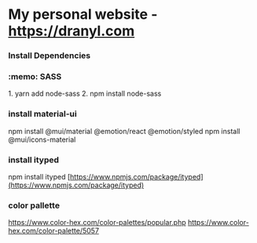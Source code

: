 # My personal website - https://dranyl.com

### Install Dependencies

<h3>:memo: SASS</h3> 
1. yarn add node-sass 
2. npm install node-sass

### install material-ui

npm install @mui/material @emotion/react @emotion/styled
npm install @mui/icons-material

### install ityped

npm install ityped
[https://www.npmjs.com/package/ityped](https://www.npmjs.com/package/ityped)

### color pallette

https://www.color-hex.com/color-palettes/popular.php
https://www.color-hex.com/color-palette/5057
